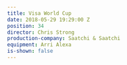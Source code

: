 ```yaml
---
title: Visa World Cup
date: 2018-05-29 19:29:00 Z
position: 34
director: Chris Strong
production-company: Saatchi & Saatchi
equipment: Arri Alexa
is-shown: false
---
```


